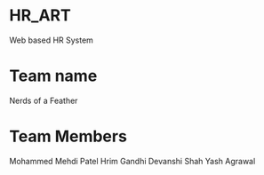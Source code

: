 # HR_ART
Web based HR System

# Team name
Nerds of a Feather

# Team Members
Mohammed Mehdi Patel
Hrim Gandhi
Devanshi Shah
Yash Agrawal
